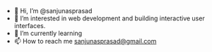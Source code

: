 - 👋 Hi, I’m @sanjunasprasad
- 👀 I’m interested in web development and building interactive user interfaces.
- 🌱 I’m currently learning 
- 📫 How to reach me sanjunasprasad@gmail.com


<!---
sanjunasprasad/sanjunasprasad is a ✨ special ✨ repository because its `README.md` (this file) appears on your GitHub profile.
You can click the Preview link to take a look at your changes.
--->
